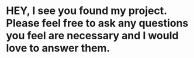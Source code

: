 # HEY, I see you found my project. Please feel free to ask any questions you feel are necessary and I would love to answer them.
